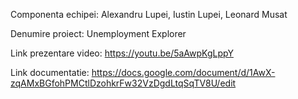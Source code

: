 Componenta echipei: Alexandru Lupei, Iustin Lupei, Leonard Musat

Denumire proiect: Unemployment Explorer

Link prezentare video: https://youtu.be/5aAwpKgLppY

Link documentatie: https://docs.google.com/document/d/1AwX-zqAMxBGfohPMCtlDzohkrFw32VzDgdLtqSqTV8U/edit
